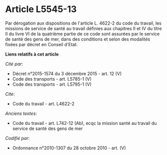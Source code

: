 # Article L5545-13

Par dérogation aux dispositions de l'article L. 4622-2 du code du travail, les missions de service de santé au travail
définies aux chapitres II et IV du titre II du livre VI de la quatrième partie de ce code sont assurées par le service de
santé des gens de mer, dans des conditions et selon des modalités fixées par décret en Conseil d'Etat.

**Liens relatifs à cet article**

_Cité par_:

  - Décret n°2015-1574 du 3 décembre 2015 - art. 12 (V)
  - Code des transports - art. L5785-1 (V)
  - Code des transports - art. L5795-1 (V)

_Cite_:

  - Code du travail - art. L4622-2

_Anciens textes_:

  - Code du travail - art. L742-12 (Ab), ecqc la mission santé au travail du service de santé des gens de mer

_Codifié par_:

  - Ordonnance n°2010-1307 du 28 octobre 2010 - art. (V)
